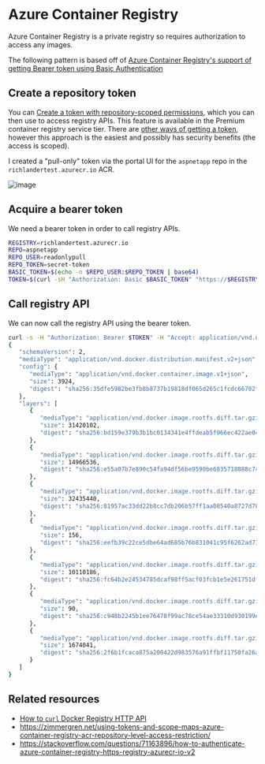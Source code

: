 # Azure Container Registry

Azure Container Registry is a private registry so requires authorization to access any images.

The following pattern is based off of [Azure Container Registry's support of getting Bearer token using Basic Authentication](https://github.com/Azure/acr/blob/main/docs/Token-BasicAuth.md)

## Create a repository token

You can [Create a token with repository-scoped permissions](https://learn.microsoft.com/azure/container-registry/container-registry-repository-scoped-permissions), which you can then use to access registry APIs. This feature is available in the Premium container registry service tier. There are [other ways of getting a token](https://github.com/Azure/acr/blob/main/docs/AAD-OAuth.md), however this approach is the easiest and possibly has security benefits (the access is scoped).

I created a "pull-only" token via the portal UI for the `aspnetapp` repo in the `richlandertest.azurecr.io` ACR.

![image](https://user-images.githubusercontent.com/2608468/196066431-1225ae9a-e7ef-4d75-b4ed-6346cfde791d.png)


## Acquire a bearer token

We need a bearer token in order to call registry APIs.

```bash
REGISTRY=richlandertest.azurecr.io
REPO=aspnetapp
REPO_USER=readonlypull
REPO_TOKEN=secret-token
BASIC_TOKEN=$(echo -n $REPO_USER:$REPO_TOKEN | base64)
TOKEN=$(curl -sH "Authorization: Basic $BASIC_TOKEN" "https://$REGISTRY/oauth2/token?service=$REGISTRY&scope=repository:$REPO:pull" | jq -r .access_token)
```

## Call registry API

We can now call the registry API using the bearer token.

```bash
curl -s -H "Authorization: Bearer $TOKEN" -H "Accept: application/vnd.docker.distribution.manifest.list.v2+json, application/vnd.docker.distribution.manifest.v2+json" https://$REGISTRY/v2/$REPO/manifests/latest
{
   "schemaVersion": 2,
   "mediaType": "application/vnd.docker.distribution.manifest.v2+json",
   "config": {
      "mediaType": "application/vnd.docker.container.image.v1+json",
      "size": 3924,
      "digest": "sha256:35dfe5982be3fb8b8737b19818df065d265c1fcdc66702fe05a43cd512b47a5c"
   },
   "layers": [
      {
         "mediaType": "application/vnd.docker.image.rootfs.diff.tar.gzip",
         "size": 31420102,
         "digest": "sha256:bd159e379b3b1bc0134341e4ffdeab5f966ec422ae04818bb69ecef08a823b05"
      },
      {
         "mediaType": "application/vnd.docker.image.rootfs.diff.tar.gzip",
         "size": 14966536,
         "digest": "sha256:e55a07b7e890c54fa94df56be9590be6835718888c746f061dfc526ed2d529ec"
      },
      {
         "mediaType": "application/vnd.docker.image.rootfs.diff.tar.gzip",
         "size": 32435440,
         "digest": "sha256:81957ac33dd22b8cc7db206b57ff1aa08540a8727d70f775509d9a18ff94f6a4"
      },
      {
         "mediaType": "application/vnd.docker.image.rootfs.diff.tar.gzip",
         "size": 156,
         "digest": "sha256:eefb39c22ce5dbe64ad685b76b831041c95f6262ad7198f0944aebafa66175ea"
      },
      {
         "mediaType": "application/vnd.docker.image.rootfs.diff.tar.gzip",
         "size": 10110186,
         "digest": "sha256:fc64b2e24534785dcaf98ff5acf03fcb1e5e261751dfbd2529a92498bc24331a"
      },
      {
         "mediaType": "application/vnd.docker.image.rootfs.diff.tar.gzip",
         "size": 90,
         "digest": "sha256:c948b2245b1ee76478f99ac78ce54ae33310d930199ed5b787124f5e47209b66"
      },
      {
         "mediaType": "application/vnd.docker.image.rootfs.diff.tar.gzip",
         "size": 1674041,
         "digest": "sha256:2f6b1fcaca875a200422d983576a91ffbf11750fa26a988e556b5b83e0878160"
      }
   ]
}
```

## Related resources

- [How to `curl` Docker Registry HTTP API](README.md)
- https://zimmergren.net/using-tokens-and-scope-maps-azure-container-registry-acr-repository-level-access-restriction/
- https://stackoverflow.com/questions/71163896/how-to-authenticate-azure-container-registry-https-registry-azurecr-io-v2
